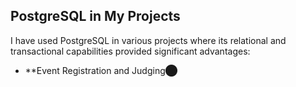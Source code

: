 
## PostgreSQL in My Projects

I have used PostgreSQL in various projects where its relational and transactional capabilities provided significant advantages:

- **Event Registration and Judging​⬤